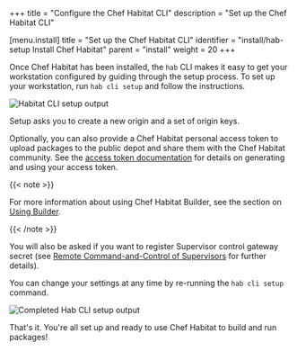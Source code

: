 +++
title = "Configure the Chef Habitat CLI"
description = "Set up the Chef Habitat CLI"


[menu.install]
    title = "Set up the Chef Habitat CLI"
    identifier = "install/hab-setup Install Chef Habitat"
    parent = "install"
    weight = 20
+++

Once Chef Habitat has been installed, the `hab` CLI makes it easy to get your workstation configured by guiding through the setup process. To set up your workstation, run `hab cli setup` and follow the instructions.

![Habitat CLI setup output](/images/habitat/hab-setup.png)

Setup asks you to create a new origin and a set of origin keys.

Optionally, you can also provide a Chef Habitat personal access token to upload packages to the public depot and share them with the Chef Habitat community. See the [access token documentation](builder_profile#create-a-personal-access-token) for details on generating and using your access token.

{{< note >}}

For more information about using Chef Habitat Builder, see the section on [Using Builder](/saas_builder/).

{{< /note >}}

You will also be asked if you want to register Supervisor control gateway secret (see [Remote Command-and-Control of Supervisors](sup_remote_control) for further details).

You can change your settings at any time by re-running the `hab cli setup` command.

![Completed Hab CLI setup output](/images/habitat/hab-setup-complete.png)

That's it. You're all set up and ready to use Chef Habitat to build and run packages!
